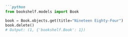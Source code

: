 ```markdown
```python
from bookshelf.models import Book

book = Book.objects.get(title="Nineteen Eighty-Four")
book.delete()
# Output: (1, {'bookshelf.Book': 1})